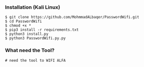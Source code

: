 ### Installation (Kali Linux)

```
$ git clone https://github.com/MohmmadALbaqer/PasswordWifi.git
$ cd PasswordWifi
$ chmod +x *
$ pip3 install -r requirements.txt
$ python3 install.py
$ python3 PasswordWifi.py.py

```

### What need the Tool?

```
# need the tool to WIFI ALFA

```
